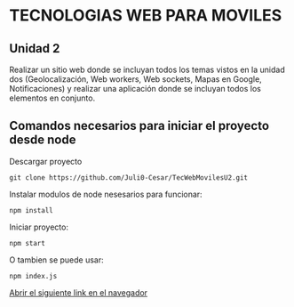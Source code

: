 # TECNOLOGIAS WEB PARA MOVILES
## Unidad 2 

Realizar un sitio web donde se incluyan todos los temas vistos en la unidad dos (Geolocalización, Web workers, Web sockets, Mapas en Google, Notificaciones) y realizar una aplicación donde se incluyan todos los elementos en conjunto.

## Comandos necesarios para iniciar el proyecto desde node

Descargar proyecto
```
git clone https://github.com/Juli0-Cesar/TecWebMovilesU2.git
```

Instalar modulos de node nesesarios para funcionar:
```
npm install
```
Iniciar proyecto:

```
npm start
```
O tambien se puede usar:
```
npm index.js
```
[Abrir el siguiente link en el navegador](http://localhost:3000)

